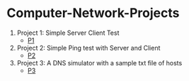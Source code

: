 # Computer-Network-Projects
1. Project 1: Simple Server Client Test
    * [P1](https://github.com/deep-jain/Computer-Network-Projects/tree/main/P1)
2. Project 2: Simple Ping test with Server and Client
    * [P2](https://github.com/deep-jain/Computer-Network-Projects/tree/main/P2)
3. Project 3: A DNS simulator with a sample txt file of hosts
    * [P3](https://github.com/deep-jain/Computer-Network-Projects/tree/main/P3)
